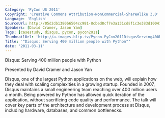 ```yaml
---
Category: 'PyCon US 2011'
Copyright: 'Creative Commons Attribution-NonCommercial-ShareAlike 3.0'
Language: 'English'
SourceUrl: http://05d2db1380b6504cc981-8cbed8cf7e3a131cd8f1c3e383d10041.r93.cf2.rackcdn.com/pycon-us-2011/418_disqus-serving-400-million-people-with-python.mp4
Speakers: [David Cramer, Jason Yan]
Tags: [casestudy, disqus, pycon, pycon2011]
ThumbnailUrl: 'http://a.images.blip.tv/Pycon-PyCon2011DisqusServing400MillionPeopleWithPython212.png'
Title: '"Disqus: Serving 400 million people with Python"'
date: '2011-03-11'
---
```

Disqus: Serving 400 million people with Python

Presented by David Cramer and Jason Yan

Disqus, one of the largest Python applications on the web, will explain how
they deal with scaling complexities in a growing startup. Founded in 2007,
Disqus maintains a small engineering team reaching over 400 million users a
month. Being powered by Python has allowed quick iteration of the application,
without sacrificing code quality and performance. The talk will cover key
parts of the architecture and development process at Disqus, including
hardware, databases, and common bottlenecks.

